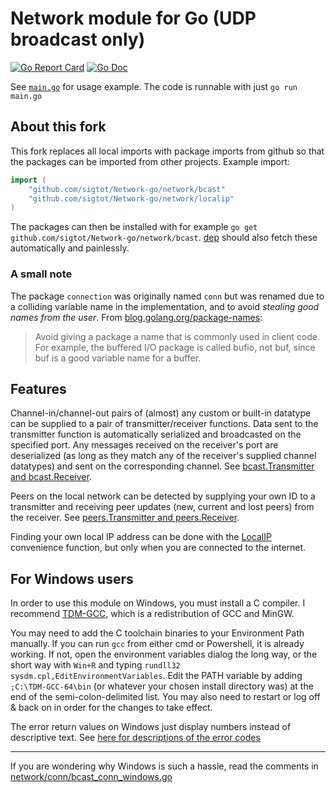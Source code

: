 Network module for Go (UDP broadcast only)
==========================================
[![Go Report Card](https://goreportcard.com/badge/github.com/TTK4145/Network-go)](https://goreportcard.com/report/github.com/TTK4145/Network-go)
[![Go Doc](https://godoc.org/github.com/TTK4145/Network-go?status.svg)](http://godoc.org/github.com/TTK4145/Network-go)


See [`main.go`](main.go) for usage example. The code is runnable with just `go run main.go`


About this fork
---------------

This fork replaces all local imports with package imports from github so that the packages can be imported from other projects.
Example import:
```go
import (
	"github.com/sigtot/Network-go/network/bcast"
	"github.com/sigtot/Network-go/network/localip"
)
```

The packages can then be installed with for example `go get github.com/sigtot/Network-go/network/bcast`.
[dep](https://github.com/golang/dep) should also fetch these automatically and painlessly.

### A small note
The package `connection` was originally named `conn` but was renamed due to a colliding variable name in the implementation,
and to avoid _stealing good names from the user_. From [blog.golang.org/package-names](https://blog.golang.org/package-names):
> Avoid giving a package a name that is commonly used in client code. For example, the buffered I/O package is called bufio, not buf, since buf is a good variable name for a buffer.


Features
--------

Channel-in/channel-out pairs of (almost) any custom or built-in datatype can be supplied to a pair of transmitter/receiver functions. Data sent to the transmitter function is automatically serialized and broadcasted on the specified port. Any messages received on the receiver's port are deserialized (as long as they match any of the receiver's supplied channel datatypes) and sent on the corresponding channel. See [bcast.Transmitter and bcast.Receiver](network/bcast/bcast.go).

Peers on the local network can be detected by supplying your own ID to a transmitter and receiving peer updates (new, current and lost peers) from the receiver. See [peers.Transmitter and peers.Receiver](network/peers/peers.go).

Finding your own local IP address can be done with the [LocalIP](network/localip/localip.go) convenience function, but only when you are connected to the internet.

For Windows users
-----------------

In order to use this module on Windows, you must install a C compiler. I recommend [TDM-GCC](http://tdm-gcc.tdragon.net/download), which is a redistribution of GCC and MinGW.

You may need to add the C toolchain binaries to your Environment Path manually. If you can run `gcc` from either cmd or Powershell, it is already working. If not, open the environment variables dialog the long way, or the short way with `Win+R` and typing `rundll32 sysdm.cpl,EditEnvironmentVariables`. Edit the PATH variable by adding `;C:\TDM-GCC-64\bin` (or whatever your chosen install directory was) at the end of the semi-colon-delimited list. You may also need to restart or log off & back on in order for the changes to take effect. 

The error return values on Windows just display numbers instead of descriptive text. See [here for descriptions of the error codes](https://msdn.microsoft.com/en-us/library/windows/desktop/ms740668(v=vs.85).aspx)

----

If you are wondering why Windows is such a hassle, read the comments in [network/conn/bcast_conn_windows.go](network/conn/bcast_conn_windows.go)






